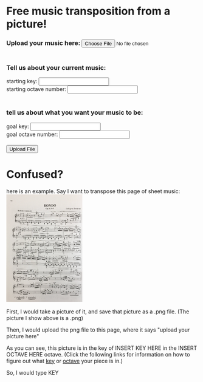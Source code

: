 # Free music transposition from a picture!

<form action="upload.php" method="post" enctype="multipart/form-data">
    <h3>Upload your music here: <input name="fileToUpload" type="file" /><br />
    <br></h3>
    <h3>Tell us about your current music: </h3>
    starting key: <input type="text" name="endkey"><br>
    starting octave number: <input type="text" name="endoctave"><br>
    <br>
    <h3>tell us about what you want your music to be: </h3>
    goal key: <input type="text" name="endkey"><br>
    goal octave number: <input type="text" name="endoctave"><br>
    <br>
    <input type="submit" value="Upload File" />
</form>



# Confused?

here is an example. Say I want to transpose this page of sheet music: 
<img src="beet.png" width="200"/> 
 
First, I would take a picture of it, and save that picture as a 
.png file. (The picture I show above is a .png)

Then, I would upload the png file to this page, where it says "upload your picture here"

As you can see, 
this picture is in the key of INSERT KEY HERE 
in the INSERT OCTAVE HERE octave. 
(Click the following links for information on how to figure out what 
[key](https://www.themusicalear.com/how-to-identify-key-signatures/) 
or 
[octave](http://slideplayer.com/2815825/10/images/16/Note+Names+and+Frequencies.jpg)
 your piece is in.)

So, I would type KEY 